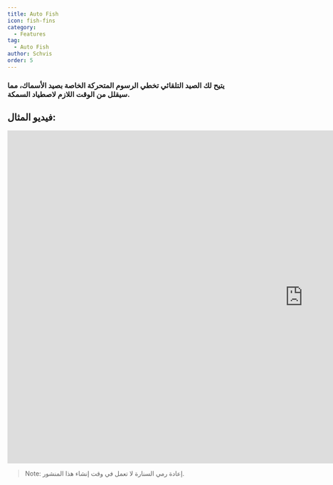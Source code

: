 ```yaml
---
title: Auto Fish
icon: fish-fins
category:
  - Features
tag:
  - Auto Fish
author: Schvis
order: 5
---
```


### يتيح لك الصيد التلقائي تخطي الرسوم المتحركة الخاصة بصيد الأسماك، مما سيقلل من الوقت اللازم لاصطياد السمكة.

## فيديو المثال:

<div class="iframe-container"><iframe width="1328" height="747" src="https://www.youtube.com/embed/K_l4Tg-81iQ?list=PL5eI1Tb64p56g27qfYk7VuFTz4FK6YrKa" title="Korepi - Auto Fish" frameborder="0" allow="accelerometer; autoplay; clipboard-write; encrypted-media; gyroscope; picture-in-picture; web-share" referrerpolicy="strict-origin-when-cross-origin" allowfullscreen></iframe></div>

> Note: إعادة رمي السنارة لا تعمل في وقت إنشاء هذا المنشور.
